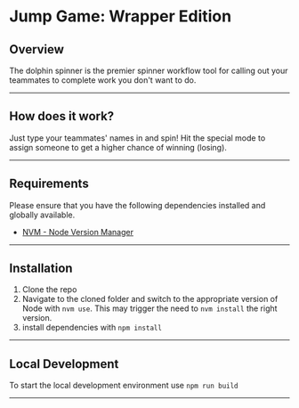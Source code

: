 # Jump Game: Wrapper Edition

####

## Overview

The dolphin spinner is the premier spinner workflow tool for calling out your teammates to complete work you don't want to do.

---

## How does it work?

Just type your teammates' names in and spin! Hit the special mode to assign someone to get a higher chance of winning (losing).

---

## Requirements

Please ensure that you have the following dependencies installed and globally available.

- [NVM - Node Version Manager](https://github.com/nvm-sh/nvm)

---  

## Installation

1. Clone the repo
2. Navigate to the cloned folder and switch to the appropriate version of Node with `nvm use`. This may trigger the need to `nvm install` the right version.
3. install dependencies with `npm install`

---

## Local Development

To start the local development environment use `npm run build`

---
